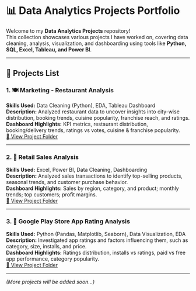 # 📊 Data Analytics Projects Portfolio

Welcome to my **Data Analytics Projects** repository!  
This collection showcases various projects I have worked on, covering data cleaning, analysis, visualization, and dashboarding using tools like **Python, SQL, Excel, Tableau, and Power BI**.

---

## 📂 Projects List

### 1. 🍽️ Marketing - Restaurant Analysis
**Skills Used:** Data Cleaning (Python), EDA, Tableau Dashboard  
**Description:** Analyzed restaurant data to uncover insights into city-wise distribution, booking trends, cuisine popularity, franchise reach, and ratings.  
**Dashboard Highlights:** KPI metrics, restaurant distribution, booking/delivery trends, ratings vs votes, cuisine & franchise popularity.  
[🔗 View Project Folder](https://github.com/harshkhatri24/Marketing-Restaurant-Data-Analysis)

---

### 2. 🛒 Retail Sales Analysis
**Skills Used:** Excel, Power BI, Data Cleaning, Dashboarding  
**Description:** Analyzed sales transactions to identify top-selling products, seasonal trends, and customer purchase behavior.  
**Dashboard Highlights:** Sales by region, category, and product; monthly trends; top customers; profit margins.  
[🔗 View Project Folder](https://github.com/harshkhatri24/Retail-Analytics)

---

### 3. 📱 Google Play Store App Rating Analysis
**Skills Used:** Python (Pandas, Matplotlib, Seaborn), Data Visualization, EDA  
**Description:** Investigated app ratings and factors influencing them, such as category, size, installs, and price.  
**Dashboard Highlights:** Ratings distribution, installs vs ratings, paid vs free app performance, category popularity.  
[🔗 View Project Folder](https://github.com/harshkhatri24/App-Rating-Analysis)

---

*(More projects will be added soon...)*
